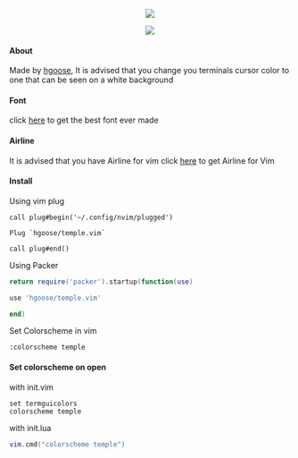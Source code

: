 <p align="center">
	<img src="https://i.imgur.com/E6sujsO.png">
</p>

<p align="center">
	<img src="https://i.imgur.com/TdEsy91.png">
</p>

#### About
Made by [hgoose](https://github.com/hgoose), It is advised 
that you change you terminals cursor color to one that can be 
seen on a white background 


#### Font

click [here](https://github.com/rendello/templeos_font) to get the best font ever made

#### Airline
It is advised that you have Airline for vim click [here](https://github.com/vim-airline/vim-airline) to get Airline for Vim
#### Install
Using vim plug

```vim
call plug#begin('~/.config/nvim/plugged')

Plug `hgoose/temple.vim`

call plug#end()

```

Using Packer



```lua
return require('packer').startup(function(use)

use 'hgoose/temple.vim'

end)
```


Set Colorscheme in vim

```vim
:colorscheme temple
```

#### Set colorscheme on open


with init.vim

```vim
set termguicolors 
colorscheme temple
```

with init.lua

```lua
vim.cmd("colorscheme temple")
```
